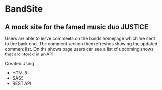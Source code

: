 <h1>BandSite</h1>

<h2>A mock site for the famed music duo JUSTICE</h2>
<p>Users are able to leave comments on the bands homepage which are sent to the back end. The comment section then refreshes showing the updated comment list.
On the shows page users can see a list of upcoming shows that are stored in an API.
</p>

<p>Created Using</p>

<ul>
  <li>HTML5</li>
  <li>SASS</li>
  <li>REST API</li>
</ul>
